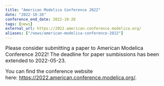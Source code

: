 ```yaml
---
title: "American Modelica Conference 2022"
date: "2022-10-26"
conference_end_date: 2022-10-28
tags: [news]
external_url: https://2022.american.conference.modelica.org/
aliases: ["/news/american-modelica-conference-2022"]
---
```

<p><span style="font-size: 12pt;">Please consider submitting a paper to American Modelica Conference 2022! The deadline for paper sumbissions has been extended to 2022-05-23.<br /></span></p>
<p><span style="font-size: 12pt;">You can find the conference website here:&nbsp;<a href="https://2022.american.conference.modelica.org/">https://2022.american.conference.modelica.org/</a>.</span></p>
